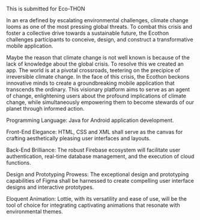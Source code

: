 This is submitted for Eco-THON

In an era defined by escalating environmental challenges, climate change looms as one of the most pressing global threats. To combat this crisis and foster a collective drive towards a sustainable future, the Ecothon challenges participants to conceive, design, and construct a transformative mobile application.

Maybe the reason that climate change is not well known is because of the lack of knowledge about the global crisis. To resolve this we created an app.
The world is at a pivotal crossroads, teetering on the precipice of irreversible climate change. In the face of this crisis, the Ecothon beckons innovative minds to create a groundbreaking mobile application that transcends the ordinary. This visionary platform aims to serve as an agent of change, enlightening users about the profound implications of climate change, while simultaneously empowering them to become stewards of our planet through informed action.

Programming Language: Java  for Android application development.

Front-End Elegance: HTML, CSS and XML shall serve as the canvas for crafting aesthetically pleasing user interfaces and layouts.

Back-End Brilliance: The robust Firebase ecosystem will facilitate user authentication, real-time database management, and the execution of cloud functions.

Design and Prototyping Prowess: The exceptional design and prototyping capabilities of Figma shall be harnessed to create compelling user interface designs and interactive prototypes.

Eloquent Animation: Lottie, with its versatility and ease of use, will be the tool of choice for integrating captivating animations that resonate with environmental themes.
